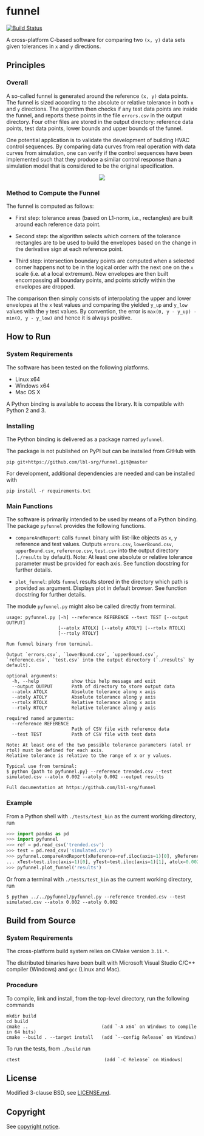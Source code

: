 # funnel

[![Build Status](https://travis-ci.org/lbl-srg/funnel.svg?branch=master)](https://travis-ci.org/lbl-srg/funnel)

A cross-platform C-based software for comparing two `(x, y)` data sets given tolerances in `x` and `y` directions.

## Principles

### Overall

A so-called funnel is generated around the reference `(x, y)` data points.
The funnel is sized according to the absolute or relative tolerance in
both `x` and `y` directions.
The algorithm then checks if any test data points are inside the funnel,
and reports these points in the file `errors.csv` in the output directory.
Four other files are stored in the output directory: reference data points,
test data points, lower bounds and upper bounds of the funnel.

One potential application is to validate the development of building
HVAC control sequences. By comparing data curves from real operation with
data curves from simulation, one can verify if the control sequences
have been implemented such that they produce a similar control response
than a simulation model that is considered to be the original specification.

<p align="center">
  <img src="./img/plot_image.svg"/>
</p>

### Method to Compute the Funnel

The funnel is computed as follows:

  * First step: tolerance areas (based on L1-norm, i.e., rectangles) are built
  around each reference data point.

  * Second step: the algorithm selects which corners of the tolerance rectangles
  are to be used to build the envelopes based on the change in the derivative sign at
  each reference point.

  * Third step: intersection boundary points are computed when a selected corner
  happens not to be in the logical order with the next one on the `x` scale (i.e. at a local extremum).
  New envelopes are then built encompassing all boundary points, and points strictly within
  the envelopes are dropped.

The comparison then simply consists of interpolating the upper and lower envelopes
at the `x` test values and comparing the yielded `y_up` and `y_low` values with the `y` test values.
By convention, the error is `max(0, y - y_up) - min(0, y - y_low)` and hence it is always positive.


## How to Run

### System Requirements

The software has been tested on the following platforms.

  * Linux x64
  * Windows x64
  * Mac OS X

A Python binding is available to access the library. It is compatible with Python 2 and 3.

### Installing

The Python binding is delivered as a package named `pyfunnel`.

The package is not published on PyPI but can be installed from GitHub with

`pip git+https://github.com/lbl-srg/funnel.git@master`

For development, additional dependencies are needed and can be installed with

`pip install -r requirements.txt`

### Main Functions

The software is primarily intended to be used by means of a Python binding.
The package `pyfunnel` provides the following functions.

  * `compareAndReport`: calls `funnel` binary with list-like objects as `x`, `y` reference and test values.
    Outputs `errors.csv`, `lowerBound.csv`, `upperBound.csv`, `reference.csv`, `test.csv`
    into the output directory (`./results` by default).
    Note: At least one absolute or relative tolerance parameter must be provided for each axis.
    See function docstring for further details.

  * `plot_funnel`: plots `funnel` results stored in the directory which path is provided as argument.
    Displays plot in default browser. See function docstring for further details.

The module `pyfunnel.py` might also be called directly from terminal.

```
usage: pyfunnel.py [-h] --reference REFERENCE --test TEST [--output OUTPUT]
                   [--atolx ATOLX] [--atoly ATOLY] [--rtolx RTOLX]
                   [--rtoly RTOLY]

Run funnel binary from terminal.

Output `errors.csv`, `lowerBound.csv`, `upperBound.csv`, `reference.csv`, `test.csv` into the output directory (`./results` by default).

optional arguments:
  -h, --help            show this help message and exit
  --output OUTPUT       Path of directory to store output data
  --atolx ATOLX         Absolute tolerance along x axis
  --atoly ATOLY         Absolute tolerance along y axis
  --rtolx RTOLX         Relative tolerance along x axis
  --rtoly RTOLY         Relative tolerance along y axis

required named arguments:
  --reference REFERENCE
                        Path of CSV file with reference data
  --test TEST           Path of CSV file with test data

Note: At least one of the two possible tolerance parameters (atol or rtol) must be defined for each axis.
Relative tolerance is relative to the range of x or y values.

Typical use from terminal:
$ python {path to pyfunnel.py} --reference trended.csv --test simulated.csv --atolx 0.002 --atoly 0.002 --output results

Full documentation at https://github.com/lbl-srg/funnel
```

### Example

From a Python shell with `./tests/test_bin` as the current working directory, run
```python
>>> import pandas as pd
>>> import pyfunnel
>>> ref = pd.read_csv('trended.csv')
>>> test = pd.read_csv('simulated.csv')
>>> pyfunnel.compareAndReport(xReference=ref.iloc(axis=1)[0], yReference=ref.iloc(axis=1)[1],
... xTest=test.iloc(axis=1)[0], yTest=test.iloc(axis=1)[1], atolx=0.002, atoly=0.002)
>>> pyfunnel.plot_funnel('results')
```
Or from a terminal with `./tests/test_bin` as the current working directory, run
```
$ python ../../pyfunnel/pyfunnel.py --reference trended.csv --test simulated.csv --atolx 0.002 --atoly 0.002
```

## Build from Source

### System Requirements

The cross-platform build system relies on CMake version `3.11.*`.

The distributed binaries have been built with Microsoft Visual Studio C/C++ compiler
(Windows) and `gcc` (Linux and Mac).

### Procedure

To compile, link and install, from the top-level directory, run the following commands

```
mkdir build
cd build
cmake ..                           (add `-A x64` on Windows to compile in 64 bits)
cmake --build . --target install   (add `--config Release` on Windows)
```

To run the tests, from `./build` run

```
ctest                               (add `-C Release` on Windows)
```

## License

Modified 3-clause BSD, see [LICENSE.md](LICENSE.md).

## Copyright

See [copyright notice](COPYRIGHT.md).
